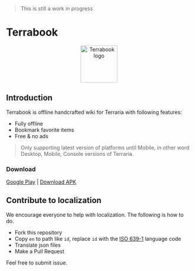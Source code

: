 > This is still a work in progress

# Terrabook

<div align=center><img src="https://bramaudi.github.io/terrabook/assets/logo.png" alt="Terrabook logo" height="100" /></div>

## Introduction

Terrabook is offline handcrafted wiki for Terraria with following features:

- Fully offline
- Bookmark favorite items
- Free & no ads

> Only supporting latest version of platforms until Mobile, in other word Desktop, Mobile, Console versions of Terraria.

### Download

[Google Play](https://play.google.com/store/apps/details?id=io.github.bramaudi.terrabook) | [Download APK](https://github.com/bramaudi/terrabook/releases)

## Contribute to localization

We encourage everyone to help with localization. The following is how to do.

- Fork this repository
- Copy `en` to path like `id`, replace `id` with the [ISO 639-1](http://www.loc.gov/standards/iso639-2/php/code_list.php) language code
- Translate json files
- Make a Pull Request

Feel free to submit issue.
